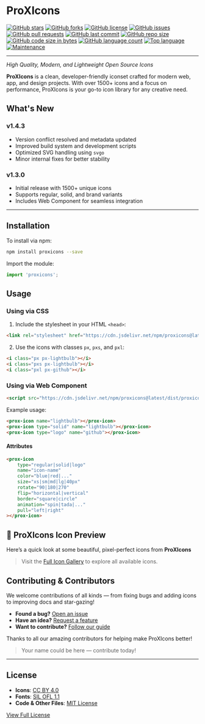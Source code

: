 # ProXIcons
[![GitHub stars](https://img.shields.io/github/stars/ProgrammerKR/ProXIcons.svg)](https://github.com/ProgrammerKR/ProXIcons/stargazers)
[![GitHub forks](https://img.shields.io/github/forks/ProgrammerKR/ProXIcons.svg)](https://github.com/ProgrammerKR/ProXIcons/network)
[![GitHub license](https://img.shields.io/github/license/ProgrammerKR/ProXIcons.svg)](https://github.com/ProgrammerKR/ProXIcons/blob/main/LICENSE)
[![GitHub issues](https://img.shields.io/github/issues/ProgrammerKR/ProXIcons.svg)](https://github.com/ProgrammerKR/ProXIcons/issues)
[![GitHub pull requests](https://img.shields.io/github/issues-pr/ProgrammerKR/ProXIcons.svg)](https://github.com/ProgrammerKR/ProXIcons/pulls)
[![GitHub last commit](https://img.shields.io/github/last-commit/ProgrammerKR/ProXIcons.svg)](https://github.com/ProgrammerKR/ProXIcons/commits/main)
[![GitHub repo size](https://img.shields.io/github/repo-size/ProgrammerKR/ProXIcons.svg)](https://github.com/ProgrammerKR/ProXIcons)
[![GitHub code size in bytes](https://img.shields.io/github/languages/code-size/ProgrammerKR/ProXIcons.svg)](https://github.com/ProgrammerKR/ProXIcons)
[![GitHub language count](https://img.shields.io/github/languages/count/ProgrammerKR/ProXIcons.svg)](https://github.com/ProgrammerKR/ProXIcons)
[![Top language](https://img.shields.io/github/languages/top/ProgrammerKR/ProXIcons.svg)](https://github.com/ProgrammerKR/ProXIcons)
[![Maintenance](https://img.shields.io/maintenance/yes/2025.svg)](https://github.com/ProgrammerKR/ProXIcons)

---

_High Quality, Modern, and Lightweight Open Source Icons_

**ProXIcons** is a clean, developer-friendly iconset crafted for modern web, app, and design projects. With over 1500+ icons and a focus on performance, ProXIcons is your go-to icon library for any creative need.

## What's New

### v1.4.3
- Version conflict resolved and metadata updated
- Improved build system and development scripts
- Optimized SVG handling using `svgo`
- Minor internal fixes for better stability

### v1.3.0
- Initial release with 1500+ unique icons
- Supports regular, solid, and brand variants
- Includes Web Component for seamless integration

---
  
## Installation

To install via npm:

```bash
npm install proxicons --save
```

Import the module:

```javascript
import 'proxicons';
```

## Usage

### Using via CSS

1. Include the stylesheet in your HTML `<head>`:

```html
<link rel="stylesheet" href="https://cdn.jsdelivr.net/npm/proxicons@latest/css/proxicons.min.css">
```

2. Use the icons with classes `px`, `pxs`, and `pxl`:

```html
<i class="px px-lightbulb"></i>
<i class="pxs px-lightbulb"></i>
<i class="pxl px-github"></i>
```

### Using via Web Component

```html
<script src="https://cdn.jsdelivr.net/npm/proxicons@latest/dist/proxicons.js"></script>
```

Example usage:

```html
<prox-icon name="lightbulb"></prox-icon>
<prox-icon type="solid" name="lightbulb"></prox-icon>
<prox-icon type="logo" name="github"></prox-icon>
```

#### Attributes

```html
<prox-icon
    type="regular|solid|logo"
    name="icon-name"
    color="blue|red|..."
    size="xs|sm|md|lg|40px"
    rotate="90|180|270"
    flip="horizontal|vertical"
    border="square|circle"
    animation="spin|tada|..."
    pull="left|right"
></prox-icon>
```

## 🚀 ProXIcons Icon Preview

Here’s a quick look at some beautiful, pixel-perfect icons from **ProXIcons**

> Visit the [Full Icon Gallery](https://codepen.io/Prog-Kanishk-Raj/pen/ByaXdmq) to explore all available icons.


## Contributing & Contributors

We welcome contributions of all kinds — from fixing bugs and adding icons to improving docs and star-gazing!

- **Found a bug?** [Open an issue](https://github.com/ProgrammerKR/ProXIcons/issues)
- **Have an idea?** [Request a feature](https://github.com/ProgrammerKR/ProXIcons/issues/new)
- **Want to contribute?** [Follow our guide](./CONTRIBUTING.md)

Thanks to all our amazing contributors for helping make ProXIcons better!

> Your name could be here — contribute today!

---

## License

- **Icons**: [CC BY 4.0](https://creativecommons.org/licenses/by/4.0/)
- **Fonts**: [SIL OFL 1.1](https://scripts.sil.org/OFL)
- **Code & Other Files**: [MIT License](https://opensource.org/licenses/MIT)

[View Full License](https://github.com/ProgrammerKR/ProXIcons/blob/main/LICENSE)
